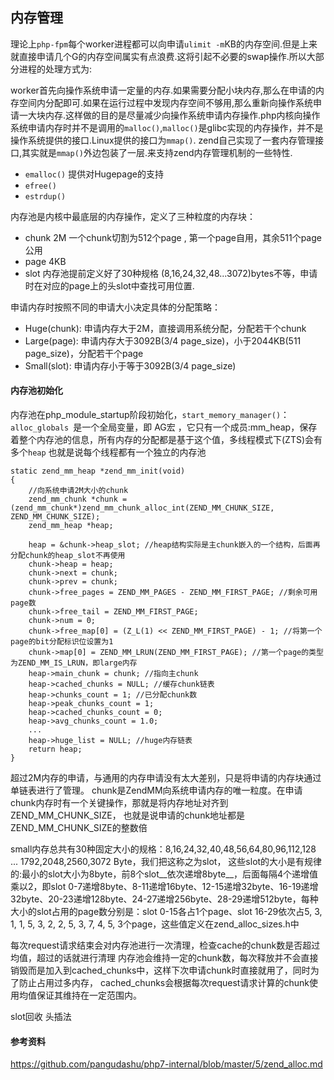 ## 内存管理

理论上`php-fpm`每个worker进程都可以向申请`ulimit -m`KB的内存空间.但是上来就直接申请几个G的内存空间属实有点浪费.这将引起不必要的swap操作.所以大部分进程的处理方式为:

worker首先向操作系统申请一定量的内存.如果需要分配小块内存,那么在申请的内存空间内分配即可.如果在运行过程中发现内存空间不够用,那么重新向操作系统申请一大块内存.这样做的目的是尽量减少向操作系统申请内存操作.php内核向操作系统申请内存时并不是调用的`malloc()`,`malloc()`是glibc实现的内存操作，并不是操作系统提供的接口.Linux提供的接口为`mmap()`.
zend自己实现了一套内存管理接口,其实就是`mmap()`外边包装了一层.来支持zend内存管理机制的一些特性.

 - `emalloc()` 提供对Hugepage的支持 
 - `efree()`
 - `estrdup()`


内存池是内核中最底层的内存操作，定义了三种粒度的内存块：

 - chunk 2M 一个chunk切割为512个page , 第一个page自用，其余511个page公用
 - page  4KB
 - slot  内存池提前定义好了30种规格 (8,16,24,32,48...3072)bytes不等，申请时在对应的page上的头slot中查找可用位置.

申请内存时按照不同的申请大小决定具体的分配策略：

 - Huge(chunk): 申请内存大于2M，直接调用系统分配，分配若干个chunk
 - Large(page): 申请内存大于3092B(3/4 page_size)，小于2044KB(511 page_size)，分配若干个page
 - Small(slot): 申请内存小于等于3092B(3/4 page_size)


#### 内存池初始化

内存池在php_module_startup阶段初始化，`start_memory_manager()`：
`alloc_globals `是一个全局变量，即 AG宏 ，它只有一个成员:mm_heap，保存着整个内存池的信息，所有内存的分配都是基于这个值，多线程模式下(ZTS)会有多个`heap`
也就是说每个线程都有一个独立的内存池

	static zend_mm_heap *zend_mm_init(void)
	{
	    //向系统申请2M大小的chunk
	    zend_mm_chunk *chunk = (zend_mm_chunk*)zend_mm_chunk_alloc_int(ZEND_MM_CHUNK_SIZE, ZEND_MM_CHUNK_SIZE);
	    zend_mm_heap *heap;

	    heap = &chunk->heap_slot; //heap结构实际是主chunk嵌入的一个结构，后面再分配chunk的heap_slot不再使用
	    chunk->heap = heap;
	    chunk->next = chunk;
	    chunk->prev = chunk;
	    chunk->free_pages = ZEND_MM_PAGES - ZEND_MM_FIRST_PAGE; //剩余可用page数
	    chunk->free_tail = ZEND_MM_FIRST_PAGE;
	    chunk->num = 0;
	    chunk->free_map[0] = (Z_L(1) << ZEND_MM_FIRST_PAGE) - 1; //将第一个page的bit分配标识位设置为1
	    chunk->map[0] = ZEND_MM_LRUN(ZEND_MM_FIRST_PAGE); //第一个page的类型为ZEND_MM_IS_LRUN，即large内存
	    heap->main_chunk = chunk; //指向主chunk
	    heap->cached_chunks = NULL; //缓存chunk链表
	    heap->chunks_count = 1; //已分配chunk数
	    heap->peak_chunks_count = 1;
	    heap->cached_chunks_count = 0;
	    heap->avg_chunks_count = 1.0;
	    ...
	    heap->huge_list = NULL; //huge内存链表
	    return heap;
	}


超过2M内存的申请，与通用的内存申请没有太大差别，只是将申请的内存块通过单链表进行了管理。
chunk是ZendMM向系统申请内存的唯一粒度。在申请chunk内存时有一个关键操作，那就是将内存地址对齐到ZEND_MM_CHUNK_SIZE，
也就是说申请的chunk地址都是ZEND_MM_CHUNK_SIZE的整数倍

small内存总共有30种固定大小的规格：8,16,24,32,40,48,56,64,80,96,112,128 ... 1792,2048,2560,3072 Byte，我们把这称之为slot，
这些slot的大小是有规律的:最小的slot大小为8byte，前8个slot__依次递增8byte__，后面每隔4个递增值乘以2，即slot 0-7递增8byte、8-11递增16byte、12-15递增32byte、16-19递增32byte、20-23递增128byte、24-27递增256byte、28-29递增512byte，每种大小的slot占用的page数分别是：slot 0-15各占1个page、slot 16-29依次占5, 3, 1, 1, 5, 3, 2, 2, 5, 3, 7, 4, 5, 3个page，这些值定义在zend_alloc_sizes.h中

每次request请求结束会对内存池进行一次清理，检查cache的chunk数是否超过均值，超过的话就进行清理
内存池会维持一定的chunk数，每次释放并不会直接销毁而是加入到cached_chunks中，这样下次申请chunk时直接就用了，同时为了防止占用过多内存，
cached_chunks会根据每次request请求计算的chunk使用均值保证其维持在一定范围内。

slot回收 头插法

#### 参考资料

https://github.com/pangudashu/php7-internal/blob/master/5/zend_alloc.md
